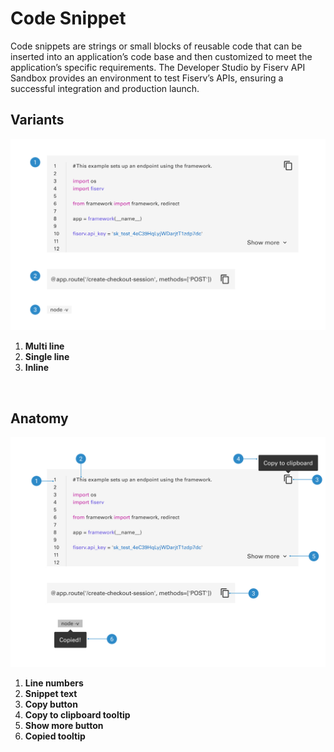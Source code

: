 # Code Snippet

Code snippets are strings or small blocks of reusable code that can be inserted into an application’s code base and then customized to meet the application’s specific requirements. The Developer Studio by Fiserv API Sandbox provides an environment to test Fiserv’s APIs, ensuring a successful integration and production launch.

## Variants

<img src="../../assets/images/components/codesnippet-variants.jpg" alt="codesnippet-variants" width="752"/>

1. <b>Multi line</b>
2. <b>Single line</b>
3. <b>Inline</b>

</br>

## Anatomy

<img src="../../assets/images/components/codesnippet-anatomy.jpg" alt="codesnippet-anatomy" width="752"/>

1. <b>Line numbers</b>
2. <b>Snippet text</b>
3. <b>Copy button</b>
4. <b>Copy to clipboard tooltip</b>
5. <b>Show more button</b>
6. <b>Copied tooltip</b>
